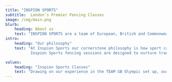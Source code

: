 ```yaml
---
title: "INSPION SPORTS"
subtitle:  London’s Premier Fencing Classes 
image: /img/main.png
blurb:
    heading: About us 
    text: "INSPION SPORTS are a team of European, British and Commonwealth champions. We deliver World Class sports programmes in schools to children, from the ages of 3-18."
intro:
    heading: "Our philosophy"
    text: "At Inspion Sports our cornerstone philosophy is how sport can be transformative in the personal, social and academic development of a child.
           Inspion Sports fencing sessions are designed to nurture transferable skills such as discipline, decision-making, independence, respect and performance under pressure, all of which contribute to making our students champions both on and off the piste."

values:
    heading: "Inspion Sports Classes"
    text: "Drawing on our experience in the TEAM GB Olympic set up, our programme uses high level training methods, such as mindfulness, and cutting edge technology. This means we can offer the highest quality of technical training to our students, but also physical benefits such as agility, balance, flexibility, strength, endurance and coordination."
---
```


